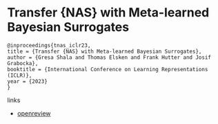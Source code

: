# Transfer {NAS} with Meta-learned Bayesian Surrogates

```
@inproceedings{tnas_iclr23,
title = {Transfer {NAS} with Meta-learned Bayesian Surrogates},
author = {Gresa Shala and Thomas Elsken and Frank Hutter and Josif Grabocka},
booktitle = {International Conference on Learning Representations (ICLR)},
year = {2023}
}
```

links
- [openreview](https://openreview.net/forum?id=paGvsrl4Ntr)
